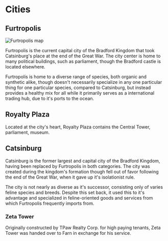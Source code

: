 # Cities

## Furtropolis
 
![Furtropolis map](../img/furtropolis.png)

Furtropolis is the current capital city of the Bradford Kingdom that took Catsinburg's place at the end of the Great War. The city center is home to many political buildings, such as parliament, though the Bradford castle is located elsewhere.

Furtropolis is home to a diverse range of species, both organic and synthetic alike, though doesn't necessarily specialize in any one particular thing for one particular species, compared to Catsinburg, but instead provides a healthy mix for all while it primarily serves as a international trading hub, due to it's ports to the ocean.
## Royalty Plaza

Located at the city's heart, Royalty Plaza contains the Central Tower, parliament, museum.

## Catsinburg

Catsinburg is the former largest and capital city of the Bradford Kingdom, having been replaced by Furtropolis in both categories. The city was created during the kingdom's formation though fell out of favor following the end of the Great War, when it gave up it's isolationist rule.

The city is not nearly as diverse as it's successor, consisting only of varies feline species and breeds. Despite this set back, it used this to it's advantage and specialized in feline-oriented goods and services from which Furtropolis frequently imports from.

### Zeta Tower

Originally constructed by TPaw Realty Corp. for high paying tenants, Zeta Tower was handed over to Farn in exchange for his service.